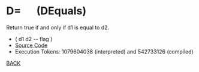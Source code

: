 # D= &emsp; (DEquals)
Return true if and only if d1 is equal to d2.
* ( d1 d2 -- flag )
* [Source Code](../words/double/DEquals.cs)
* Execution Tokens: 1079604038 (interpreted) and 542733126 (compiled)


[BACK](builtins.md#DEquals)
